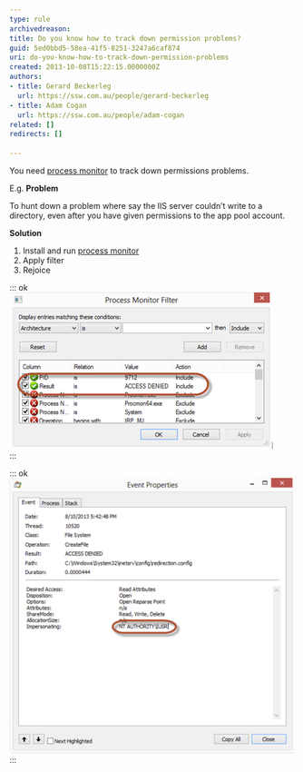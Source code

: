 ```yaml
---
type: rule
archivedreason: 
title: Do you know how to track down permission problems?
guid: 5ed0bbd5-58ea-41f5-8251-3247a6caf874
uri: do-you-know-how-to-track-down-permission-problems
created: 2013-10-08T15:22:15.0000000Z
authors:
- title: Gerard Beckerleg
  url: https://ssw.com.au/people/gerard-beckerleg
- title: Adam Cogan
  url: https://ssw.com.au/people/adam-cogan
related: []
redirects: []

---
```


You need     [process monitor](http://technet.microsoft.com/en-us/sysinternals/bb896645.aspx) to track down permissions problems.

E.g.      **Problem**

To hunt down a problem where say the IIS server couldn’t write to a directory, even after you have given permissions to the app pool account.

**Solution**

1. Install and run 
      [process monitor](http://technet.microsoft.com/en-us/sysinternals/bb896645.aspx)
2. Apply filter
3. Rejoice



::: ok  
![Figure: Apply filter to only show "ACCESS DENIED" results](process-monitor-filter.jpg)  
:::


::: ok  
![Figure: And here we have the offending account](event-properties.jpg)  
:::

<!--endintro-->
